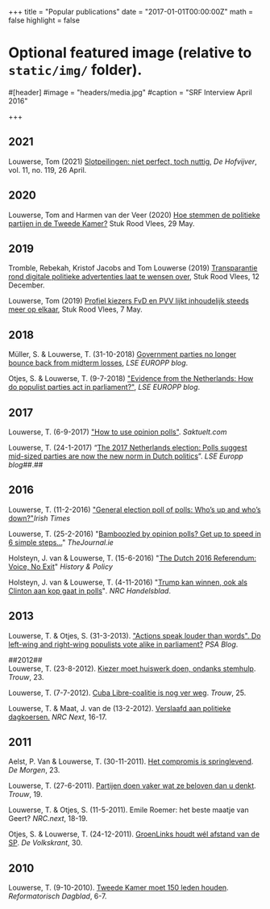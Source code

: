+++
title = "Popular publications"
date = "2017-01-01T00:00:00Z"
math = false
highlight = false

# Optional featured image (relative to `static/img/` folder).
#[header]
#image = "headers/media.jpg"
#caption = "SRF Interview April 2016"

+++

## 2021
Louwerse, Tom (2021) [Slotpeilingen: niet perfect, toch nuttig](https://www.montesquieu-instituut.nl/9353000/1/j9vvj72dlowskug/vli69mwql0s5?pk_campaign=hofv-2104&pk_kwd=vli69mwql0s5), *De Hofvijver*, vol. 11, no. 119, 26 April.

## 2020
Louwerse, Tom and Harmen van der Veer (2020) [Hoe stemmen de politieke partijen in de Tweede Kamer?](https://stukroodvlees.nl/hoe-stemmen-de-politieke-partijen-in-de-tweede-kamer/) Stuk Rood Vlees, 29 May.


## 2019
Tromble, Rebekah, Kristof Jacobs and Tom Louwerse (2019) [Transparantie rond digitale politieke advertenties laat te wensen over](https://stukroodvlees.nl/transparantie-rond-digitale-politieke-advertenties-laat-te-wensen-over/), Stuk Rood Vlees, 12 December.

Louwerse, Tom (2019) [Profiel kiezers FvD en PVV lijkt inhoudelijk steeds meer op elkaar](https://stukroodvlees.nl/profiel-kiezers-fvd-en-pvv-lijkt-inhoudelijk-steeds-meer-op-elkaar/), Stuk Rood Vlees, 7 May.


## 2018
Müller, S. & Louwerse, T. (31-10-2018) [Government parties no longer bounce back from midterm losses](http://blogs.lse.ac.uk/europpblog/2018/10/31/government-parties-no-longer-bounce-back-from-midterm-losses/), _LSE EUROPP blog_.

Otjes, S. & Louwerse, T. (9-7-2018) ["Evidence from the Netherlands: How do populist parties act in parliament?"](http://blogs.lse.ac.uk/europpblog/2018/07/09/evidence-from-the-netherlands-how-do-populist-parties-act-in-parliament/), _LSE EUROPP blog_.  


## 2017
Louwerse, T. (6-9-2017) ["How to use opinion polls"](https://saktuelt.com/2017/09/06/how-to-use-opinion-polls/). _Saktuelt.com_  

Louwerse, T. (24-1-2017) “[The 2017 Netherlands election: Polls suggest mid-sized parties are now the new norm in Dutch politics](http://blogs.lse.ac.uk/europpblog/2017/01/24/2017-netherlands-election-mid-sized-parties-the-new-norm/)”. _LSE Europp blog_##.##  


## 2016
Louwerse, T. (11-2-2016)  ["General election poll of polls: Who’s up and who’s down?"](http://www.irishtimes.com/news/politics/general-election-poll-of-polls-who-s-up-and-who-s-down-1.2531286)_Irish Times_  

Louwerse, T. (25-2-2016) "[Bamboozled by opinion polls? Get up to speed in 6 simple steps…](http://www.thejournal.ie/readme/polling-general-election-2624258-Feb2016/)" _TheJournal.ie_  

Holsteyn, J. van & Louwerse, T. (15-6-2016) "[The Dutch 2016 Referendum: Voice, No Exit](http://www.historyandpolicy.org/opinion-articles/articles/the-dutch-2016-referendum-voice-no-exit)"  _History & Policy_  

Holsteyn, J. van & Louwerse, T. (4-11-2016) "[Trump kan winnen, ook als Clinton aan kop gaat in polls](https://www.nrc.nl/nieuws/2016/11/03/trump-kan-winnen-ook-als-clinton-aan-kop-gaat-in-polls-5119929-a1530075)"_. NRC Handelsblad_.  

## 2013
Louwerse, T. & Otjes, S. (31-3-2013). ["Actions speak louder than words". Do left-wing and right-wing populists vote alike in parliament?](http://www.psa.ac.uk/insight-plus/blog/actions-speak-louder-words-do-left-wing-and-right-wing-populists-vote-alike) _PSA Blog_.  

##2012##  
Louwerse, T. (23-8-2012). [Kiezer moet huiswerk doen, ondanks stemhulp](http://www.trouw.nl/tr/nl/4328/Opinie/article/detail/3305194/2012/08/23/Kiezer-moet-huiswerk-doen-ondanks-stemhulp.dhtml). _Trouw_, 23.  

Louwerse, T. (7-7-2012). [Cuba Libre-coalitie is nog ver weg](http://www.trouw.nl/tr/nl/4328/Opinie/article/detail/3283390/2012/07/08/Cuba-Libre-coalitie-is-nog-ver-weg.dhtml). _Trouw_, 25.  

Louwerse, T. & Maat, J. van de (13-2-2012). [Verslaafd aan politieke dagkoersen.](http://www.tomlouwerse.nl/2012/09/neem-peilingen-serieus-dus-overschat-ze.html) _NRC Next_, 16-17.  

## 2011 
Aelst, P. Van & Louwerse, T. (30-11-2011). [Het compromis is springlevend](http://www.demorgen.be/dm/nl/2461/De-Gedachte/article/detail/1355583/2011/11/30/Het-compromis-is-springlevend.dhtml). _De Morgen_, 23.  

Louwerse, T. (27-6-2011). [Partijen doen vaker wat ze beloven dan u denkt](http://www.trouw.nl/tr/nl/4328/Opinie/article/detail/2457891/2011/06/27/Partijen-doen-vaker-wat-ze-beloven-dan-u-denkt.dhtml). _Trouw_, 19.  

Louwerse, T. & Otjes, S. (11-5-2011). Emile Roemer: het beste maatje van Geert? _NRC.next_, 18-19.  

Otjes, S. & Louwerse, T. (24-12-2011). [GroenLinks houdt wél afstand van de SP](http://www.volkskrant.nl/vk/nl/3184/opinie/article/detail/3093205/2011/12/24/GroenLinks-houdt-wel-afstand-van-de-SP.dhtml). _De Volkskrant_, 30.  

## 2010
Louwerse, T. (9-10-2010). [Tweede Kamer moet 150 leden houden](https://www.rd.nl/artikel/370296-tweede-kamer-moet-150-leden-houden). _Reformatorisch Dagblad_, 6-7.



